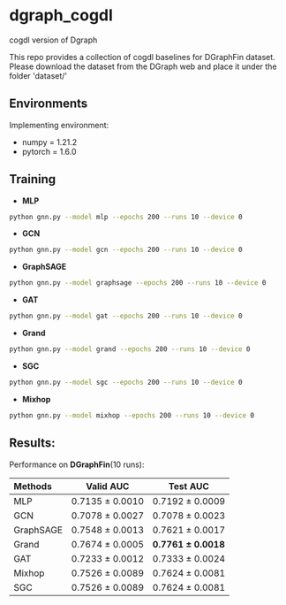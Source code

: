 # dgraph_cogdl
cogdl version of Dgraph

This repo provides a collection of cogdl baselines for DGraphFin dataset. Please download the dataset from the DGraph web and place it under the folder 'dataset/'


## Environments
Implementing environment:  
- numpy = 1.21.2  
- pytorch = 1.6.0  


## Training

- **MLP**
```bash
python gnn.py --model mlp --epochs 200 --runs 10 --device 0
```

- **GCN**
```bash
python gnn.py --model gcn --epochs 200 --runs 10 --device 0
```

- **GraphSAGE**
```bash
python gnn.py --model graphsage --epochs 200 --runs 10 --device 0
```

- **GAT**
```bash
python gnn.py --model gat --epochs 200 --runs 10 --device 0
```

- **Grand**
```bash
python gnn.py --model grand --epochs 200 --runs 10 --device 0
```

- **SGC**
```bash
python gnn.py --model sgc --epochs 200 --runs 10 --device 0
```

- **Mixhop**
```bash
python gnn.py --model mixhop --epochs 200 --runs 10 --device 0
```



## Results:
Performance on **DGraphFin**(10 runs):

| Methods   | Valid AUC  | Test AUC  |
|  :----  |  ---- | ---- |
| MLP | 0.7135 ± 0.0010 | 0.7192 ± 0.0009 |
| GCN | 0.7078 ± 0.0027 | 0.7078 ± 0.0023 |
| GraphSAGE| 0.7548 ± 0.0013 | 0.7621 ± 0.0017 |
| Grand  | 0.7674 ± 0.0005 | **0.7761 ± 0.0018** |
| GAT  | 0.7233 ± 0.0012 | 0.7333 ± 0.0024 |
| Mixhop | 0.7526 ± 0.0089 | 0.7624 ± 0.0081 |
| SGC | 0.7526 ± 0.0089 | 0.7624 ± 0.0081 |
